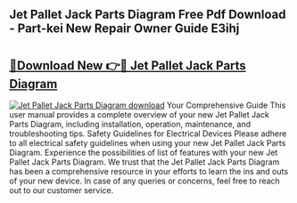 ## Jet Pallet Jack Parts Diagram Free Pdf Download - Part-kei New Repair Owner Guide E3ihj

# <h2><a href="http://dfhsf2.blite.top/?on=Jet+Pallet+Jack+Parts+Diagram">🔗Download New 👉🔴 Jet Pallet Jack Parts Diagram</a></h2>

[![Jet Pallet Jack Parts Diagram download](https://i.imgur.com/lujVjoI.png)](http://dfhsf2.blite.top/?on=Jet+Pallet+Jack+Parts+Diagram)
Your Comprehensive Guide This user manual provides a complete overview of your new Jet Pallet Jack Parts Diagram, including installation, operation, maintenance, and troubleshooting tips. Safety Guidelines for Electrical Devices Please adhere to all electrical safety guidelines when using your new Jet Pallet Jack Parts Diagram. Experience the possibilities of list of features with your new Jet Pallet Jack Parts Diagram. We trust that the Jet Pallet Jack Parts Diagram has been a comprehensive resource in your efforts to learn the ins and outs of your new device. In case of any queries or concerns, feel free to reach out to our customer service.
